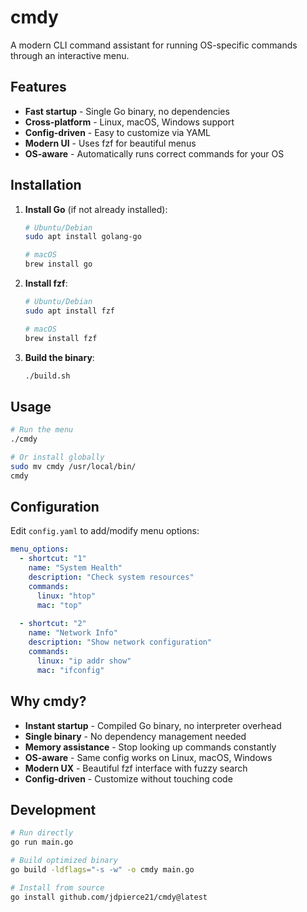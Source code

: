 # cmdy

A modern CLI command assistant for running OS-specific commands through an interactive menu.

## Features

- **Fast startup** - Single Go binary, no dependencies
- **Cross-platform** - Linux, macOS, Windows support
- **Config-driven** - Easy to customize via YAML
- **Modern UI** - Uses fzf for beautiful menus
- **OS-aware** - Automatically runs correct commands for your OS

## Installation

1. **Install Go** (if not already installed):
   ```bash
   # Ubuntu/Debian
   sudo apt install golang-go
   
   # macOS
   brew install go
   ```

2. **Install fzf**:
   ```bash
   # Ubuntu/Debian
   sudo apt install fzf
   
   # macOS
   brew install fzf
   ```

3. **Build the binary**:
   ```bash
   ./build.sh
   ```

## Usage

```bash
# Run the menu
./cmdy

# Or install globally
sudo mv cmdy /usr/local/bin/
cmdy
```

## Configuration

Edit `config.yaml` to add/modify menu options:

```yaml
menu_options:
  - shortcut: "1"
    name: "System Health"
    description: "Check system resources"
    commands:
      linux: "htop"
      mac: "top"
      
  - shortcut: "2"
    name: "Network Info"
    description: "Show network configuration"
    commands:
      linux: "ip addr show"
      mac: "ifconfig"
```

## Why cmdy?

- **Instant startup** - Compiled Go binary, no interpreter overhead
- **Single binary** - No dependency management needed
- **Memory assistance** - Stop looking up commands constantly
- **OS-aware** - Same config works on Linux, macOS, Windows
- **Modern UX** - Beautiful fzf interface with fuzzy search
- **Config-driven** - Customize without touching code

## Development

```bash
# Run directly
go run main.go

# Build optimized binary
go build -ldflags="-s -w" -o cmdy main.go

# Install from source
go install github.com/jdpierce21/cmdy@latest
```